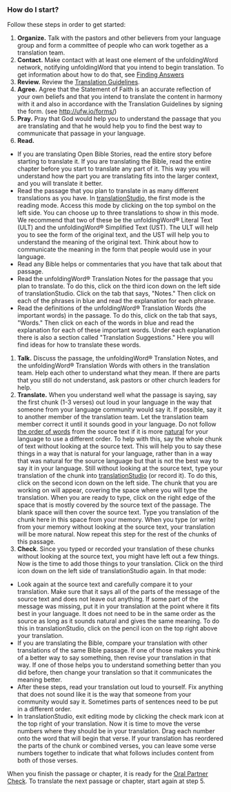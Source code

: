 
### How do I start?

Follow these steps in order to get started:

1. **Organize.** Talk with the pastors and other believers from your language group and form a committee of people who can work together as a translation team. 
1. **Contact.**  Make contact with at least one element of the unfoldingWord network, notifying unfoldingWord that you intend to begin translation. To get information about how to do that, see [Finding Answers](../../intro/finding-answers/01.md)
1. **Review.**  Review the [Translation Guidelines](../../intro/translation-guidelines/01.md).
1. **Agree.**  Agree that the Statement of Faith is an accurate reflection of your own beliefs and that you intend to translate the content in harmony with it and also in accordance with the Translation Guidelines by signing the form. (see http://ufw.io/forms/)
1. **Pray.** Pray that God would help you to understand the passage that you are translating and that he would help you to find the best way to communicate that passage in your language.
1. **Read.** 
  * If you are translating Open Bible Stories, read the entire story before starting to translate it. If you are translating the Bible, read the entire chapter before you start to translate any part of it. This way you will understand how the part you are translating fits into the larger context, and you will translate it better.
  * Read the passage that you plan to translate in as many different translations as you have. In [translationStudio](../../process/setup-ts/01.md), the first mode is the reading mode. Access this mode by clicking on the top symbol on the left side. You can choose up to three translations to show in this mode. We recommend that two of these be the unfoldingWord® Literal Text (ULT) and the unfoldingWord® Simplified Text (UST). The ULT will help you to see the form of the original text, and the UST will help you to understand the meaning of the original text. Think about how to communicate the meaning in the form that people would use in your language.  
  * Read any Bible helps or commentaries that you have that talk about that passage.
  * Read the unfoldingWord® Translation Notes for the passage that you plan to translate. To do this, click on the third icon down on the left side of translationStudio. Click on the tab that says, "Notes." Then click on each of the phrases in blue and read the explanation for each phrase.
  * Read the definitions of the unfoldingWord® Translation Words (the important words) in the passage. To do this, click on the tab that says, "Words." Then click on each of the words in blue and read the explanation for each of these important words. Under each explanation there is also a section called "Translation Suggestions." Here you will find ideas for how to translate these words.
1. **Talk.** Discuss the passage, the unfoldingWord® Translation Notes, and the unfoldingWord® Translation Words with others in the translation team. Help each other to understand what they mean. If there are parts that you still do not understand, ask pastors or other church leaders for help.
2. **Translate.** When you understand well what the passage is saying, say the first chunk (1-3 verses) out loud in your language in the way that someone from your language community would say it. If possible, say it to another member of the translation team. Let the translation team member correct it until it sounds good in your language. Do not follow [the order of words](../translate-wforw/01.md) from the source text if it is more [natural](../guidelines-natural/01.md) for your language to use a different order. To help with this, say the whole chunk of text without looking at the source text. This will help you to say these things in a way that is natural for your language, rather than in a way that was natural for the source language but that is not the best way to say it in your language. Still without looking at the source text, type your translation of the chunk into [translationStudio](../../process/setup-ts/01.md) (or record it). To do this, click on the second icon down on the left side. The chunk that you are working on will appear, covering the space where you will type the translation. When you are ready to type, click on the right edge of the space that is mostly covered by the source text of the passage. The blank space will then cover the source text. Type you translation of the chunk here in this space from your memory. When you type (or write) from your memory without looking at the source text, your translation will be more natural. Now repeat this step for the rest of the chunks of this passage. 
1. **Check**. Since you typed or recorded your translation of these chunks without looking at the source text, you might have left out a few things. Now is the time to add those things to your translation. Click on the third icon down on the left side of translationStudio again. In that mode: 
  * Look again at the source text and carefully compare it to your translation. Make sure that it says all of the parts of the message of the source text and does not leave out anything. If some part of the message was missing, put it in your translation at the point where it fits best in your language. It does not need to be in the same order as the source as long as it sounds natural and gives the same meaning. To do this in translationStudio, click on the pencil icon on the top right above your translation.
  * If you are translating the Bible, compare your translation with other translations of the same Bible passage. If one of those makes you think of a better way to say something, then revise your translation in that way. If one of those helps you to understand something better than you did before, then change your translation so that it communicates the meaning better.
  * After these steps, read your translation out loud to yourself. Fix anything that does not sound like it is the way that someone from your community would say it. Sometimes parts of sentences need to be put in a different order.  
  * In translationStudio, exit editing mode by clicking the check mark icon at the top right of your translation. Now it is time to move the verse numbers where they should be in your translation. Drag each number onto the word that will begin that verse. If your translation has reordered the parts of the chunk or combined verses, you can leave some verse numbers together to indicate that what follows includes content from both of those verses.

When you finish the passage or chapter, it is ready for the [Oral Partner Check](../../checking/peer-check/01.md). To translate the next passage or chapter, start again at step 5.
 
